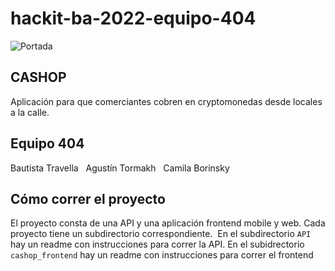 # hackit-ba-2022-equipo-404

![Portada](/diseño/PORTADA-05.png)

## CASHOP

Aplicación para que comerciantes cobren en cryptomonedas desde locales a la calle.

## Equipo 404

Bautista Travella &nbsp;
Agustín Tormakh &nbsp;
Camila Borinsky &nbsp;

## Cómo correr el proyecto

El proyecto consta de una API y una aplicación frontend mobile y web.
Cada proyecto tiene un subdirectorio correspondiente.&nbsp;
En el subdirectorio `API` hay un readme con instrucciones para correr la API.
En el subidrectorio `cashop_frontend` hay un readme con instrucciones para correr el frontend
